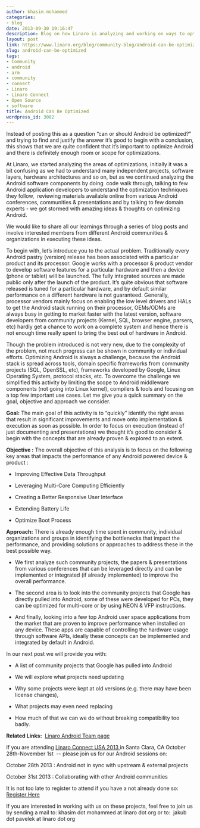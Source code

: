 ```yaml
---
author: khasim.mohammed
categories:
- blog
date: 2013-09-30 19:16:47
description: Blog on how Linaro is analyzing and working on ways to optimize Android.
layout: post
link: https://www.linaro.org/blog/community-blog/android-can-be-optimized/
slug: android-can-be-optimized
tags:
- Community
- android
- arm
- community
- connect
- Linaro
- Linaro Connect
- Open Source
- software
title: Android Can Be Optimized
wordpress_id: 3082
---
```


Instead of posting this as a question “can or should Android be optimized?” and trying to find and justify the answer it’s good to begin with a conclusion, this shows that we are quite confident that it’s important to optimize Android and there is definitely enough room or scope for optimizations.

At Linaro, we started analyzing the areas of optimizations, initially it was a bit confusing as we had to understand many independent projects, software layers, hardware architectures and so on, but as we continued analyzing the Android software components by doing  code walk through, talking to few Android application developers to understand the optimization techniques they follow,  reviewing materials available online from various Android conferences, communities & presentations and by talking to few domain experts - we got stormed with amazing ideas & thoughts on optimizing Android.

We would like to share all our learnings through a series of blog posts and involve interested members from different Android communities & organizations in executing these ideas.


To begin with, let’s introduce you to the actual problem. Traditionally every Android pastry (version) release has been associated with a particular product and its processor. Google works with a processor & product vendor to develop software features for a particular hardware and then a device (phone or tablet) will be launched. The fully integrated sources are made public only after the launch of the product. It’s quite obvious that software released is tuned for a particular hardware, and by default similar performance on a different hardware is not guaranteed. Generally, processor vendors mainly focus on enabling the low level drivers and HALs to get the Android stack running on their processor, OEMs/ODMs are always busy in getting to market faster with the latest version, software developers from community projects (Kernel, SQL, browser engine, parsers, etc) hardly get a chance to work on a complete system and hence there is not enough time really spent to bring the best out of hardware in Android.

Though the problem introduced is not very new, due to the complexity of the problem, not much progress can be shown in community or individual efforts. Optimizing Android is always a challenge, because the Android stack is spread across tools, domain specific frameworks from community projects (SQL, OpenSSL, etc), frameworks developed by Google, Linux Operating System, protocol stacks, etc. To overcome the challenge we simplified this activity by limiting the scope to Android middleware components (not going into Linux kernel), compilers & tools and focusing on a top few important use cases. Let me give you a quick summary on the goal, objective and approach we consider.

**Goal:** The main goal of this activity is to “quickly” identify the right areas that result in significant improvements and move onto implementation & execution as soon as possible. In order to focus on execution (instead of just documenting and presentations) we thought it’s good to consider & begin with the concepts that are already proven & explored to an extent.

**Objective :** The overall objective of this analysis is to focus on the following key areas that impacts the performance of any Android powered device & product :


  * Improving Effective Data Throughput

  * Leveraging Multi-Core Computing Efficiently
  
  * Creating a Better Responsive User Interface

  * Extending Battery Life

  * Optimize Boot Process

**Approach:** There is already enough time spent in community, individual organizations and groups in identifying the bottlenecks that impact the performance, and providing solutions or approaches to address these in the best possible way.

  * We first analyze such community projects, the papers & presentations from various conferences that can be leveraged directly and can be implemented or integrated (if already implemented) to improve the overall   performance.
  
  * The second area is to look into the community projects that Google has directly pulled into Android, some of these were developed for PCs, they can be optimized for multi-core or by using NEON & VFP instructions.

  * And finally, looking into a few top Android user space applications from the market that are proven to improve performance when installed on any device. These apps are capable of controlling the hardware usage through software APIs, ideally these concepts can be implemented and integrated by default in Android.

In our next post we will provide you with:

  * A list of community projects that Google has pulled into Android

  * We will explore what projects need updating
  
  * Why some projects were kept at old versions (e.g. there may have been license changes),

  * What projects may even need replacing

  * How much of that we can we do without breaking compatibility too badly.

**Related Links:**  [Linaro Android Team page](http://www.linaro.org/engineering/engineering-groups/android-build)

If you are attending [Linaro Connect USA 2013 ](http://www.linaro.org/connect-lcu13)in Santa Clara, CA October 28th-November 1st  -- please join us for our Android sessions on:

October 28th 2013 : Android not in sync with upstream & external projects

October 31st 2013 : Collaborating with other Android communities

It is not too late to register to attend if you have a not already done so:  [Register Here](http://linaroconnect-lcu13.eventbrite.co.uk/)

If you are interested in working with us on these projects, feel free to join us by sending a mail to: khasim dot mohammed at linaro dot org or to:  jakub dot pavelek at linaro dot org